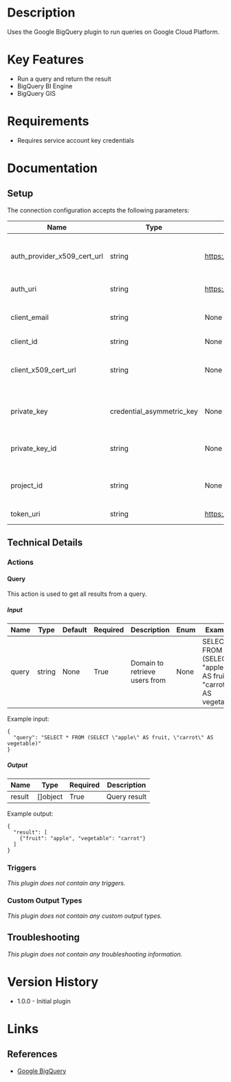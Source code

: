 # Description

Uses the Google BigQuery plugin to run queries on Google Cloud Platform.

# Key Features

* Run a query and return the result
* BigQuery BI Engine
* BigQuery GIS

# Requirements

* Requires service account key credentials

# Documentation

## Setup

The connection configuration accepts the following parameters:

|Name|Type|Default|Required|Description|Enum|Example|
|----|----|-------|--------|-----------|----|-------|
|auth_provider_x509_cert_url|string|https://www.googleapis.com/oauth2/v1/certs|False|OAUTH2 Auth Provider x509 Cert URL|None|https://www.googleapis.com/oauth2/v1/certs|
|auth_uri|string|https://accounts.google.com/o/oauth2/auth|True|OAUTH2 Auth URI|None|https://accounts.google.com/o/oauth2/auth|
|client_email|string|None|True|Client email from service credentials|None|user@example.com|
|client_id|string|None|True|Client ID|None|111111111111111111111|
|client_x509_cert_url|string|None|True|Client certificate URL from service credentials|None|https://www.googleapis.com/robot/v1/metadata/x509/user%40example.com|
|private_key|credential_asymmetric_key|None|True|Private Key from service credentials|None|{"privateKey": "-----BEGIN PRIVATE KEY-----\nMIIEvQIBEFENByuihkiY9w0BAQAZAAAAAAbb3AbHDbS09uUlXOLPH\n+AAAAAAA1bbAAAAAbAbb11=\n-----END PRIVATE KEY-----\n"}|
|private_key_id|string|None|True|Private Key ID from service credentials|None|18181818e18181c181d1e18cee1b8e18c1818d1a|
|project_id|string|None|True|Project ID from service credentials|None|spherical-voice-171717|
|token_uri|string|https://oauth2.googleapis.com/token|False|OAUTH2 Token URI|None|https://oauth2.googleapis.com/token|

## Technical Details

### Actions

#### Query

This action is used to get all results from a query.

##### Input

|Name|Type|Default|Required|Description|Enum|Example|
|----|----|-------|--------|-----------|----|-------|
|query|string|None|True|Domain to retrieve users from|None|SELECT * FROM (SELECT "apple" AS fruit, "carrot" AS vegetable)|

Example input:

```
{
  "query": "SELECT * FROM (SELECT \"apple\" AS fruit, \"carrot\" AS vegetable)"
}
```

##### Output

|Name|Type|Required|Description|
|----|----|--------|-----------|
|result|[]object|True|Query result|

Example output:

```
{
  "result": [
    {"fruit": "apple", "vegetable": "carrot"}
  ]
}

```

### Triggers

_This plugin does not contain any triggers._

### Custom Output Types

_This plugin does not contain any custom output types._

## Troubleshooting

_This plugin does not contain any troubleshooting information._

# Version History

* 1.0.0 - Initial plugin

# Links

## References

* [Google BigQuery](https://cloud.google.com/bigquery)
